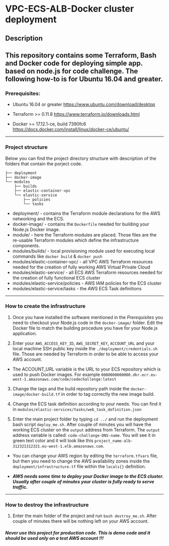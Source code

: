 # VPC-ECS-ALB-Docker cluster deployment

## Description

This repository contains some Terraform, Bash and Docker code for deploying simple app. based on node.js for code challenge.
The following how-to is for Ubuntu 16.04 and greater.
---
### Prerequisites:

- Ubuntu 16.04 or greater
https://www.ubuntu.com/download/desktop

- Terraform >= 0.11.8
https://www.terraform.io/downloads.html

- Docker >=  17.12.1-ce, build 7390fc6
https://docs.docker.com/install/linux/docker-ce/ubuntu/
---
### Project structure
Below you can find the project directory structure with description of the folders that contain the porject code.

```
├── deployment
├── docker-image
└── modules
    ├── builds
    ├── elastic-container-vpc
    └── elastic-service
        ├── policies
        └── tasks
```

* deployment/ - contains the Terraform module declarations for the AWS networking and the ECS.
* docker-image/ - contains the `Dockerfile` needed for building your Node.js Docker image.
* module/ - here the Terraform modules are placed. Those files are the re-usable Terraform modules which define the infrastructure components.
* modules/builds/ - local provisioning module used for executing local commands like `docker build` & `docker push`
* modules/elastic-container-vpc/ - all VPC AWS Terraform resources needed for the creation of fully working AWS Virtual Private Cloud
* modules/elastic-service/ - all ECS AWS Terraform resources needed for the creation of fully functional ECS cluster
* modules/elastic-service/policies - AWS IAM policies for the ECS cluster
* modules/elastic-service/tasks - the AWS ECS Task definitions
---
### How to create the infrastructure

1) Once you have installed the software mentioned in the *Prerequisites* you need to checkout your Node.js code in the `docker-image/` folder. Edit the Docker file to match the building procedure you have for your Node.js application.

2) Enter your `AWS_ACCESS_KEY_ID`, `AWS_SECRET_KEY`, `ACCOUNT_URL` and your local machine SSH public key inside the `./deployment/credentials.sh` file. Those are needed by Terraform in order to be able to access your AWS account.

* The ACCOUNT_URL variable is the URL to your ECS repository which is used to push Docker images. For example `0000000000000.dkr.ecr.eu-west-1.amazonaws.com/code/codechallenge:latest`

3) Change the tags and the build repository path inside the `docker-image/docker-build.tf` in order to tag correctly the new image build.

4) Change the ECS task definition according to your needs. You can find it in `modules/elastic-services/tasks/web_task_definition.json`

5) Enter the main project folder by typing `cd ../` and run the deployment bash script `deploy_me.sh`. After couple of minutes you will have the working ECS cluster on the `output` address from Terraform. The `output` address variable is called: `code-challange-DNS-name`. You will see it in green text color and it will look like this `project_name-alb-312321312321.eu-west-1.elb.amazonaws.com`.


* You can change your AWS region by editing the `terraform.tfvars` file, but then you need to change the AWS availability zones inside the `deployment/infrastructure.tf` file within the `locals{}` definition.
 
* ***AWS needs some time to deploy your Docker image to the ECS cluster. Usually after couple of minutes your cluster is fully ready to serve traffic.***
---
### How to destroy the infrastructure

1) Enter the main folder of the project and run `bash destroy_me.sh`. After couple of minutes there will be nothing left on your AWS account.

#### *Never use this project for production code. This is demo code and it should be used only on a test AWS account !!!*